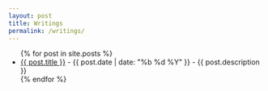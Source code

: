 ```yaml
---
layout: post
title: Writings
permalink: /writings/
---
```

<script src='/js/theme.js'></script>
<ul class="list-unstyled">
{% for post in site.posts %}
  <li class="mb-2">
    <a href="{{ post.url }}">{{ post.title }}</a>
    <span>- {{ post.date | date: "%b %d %Y" }}</span>
    <span>- {{ post.description }}</span>
  </li>
{% endfor %}
</ul>

